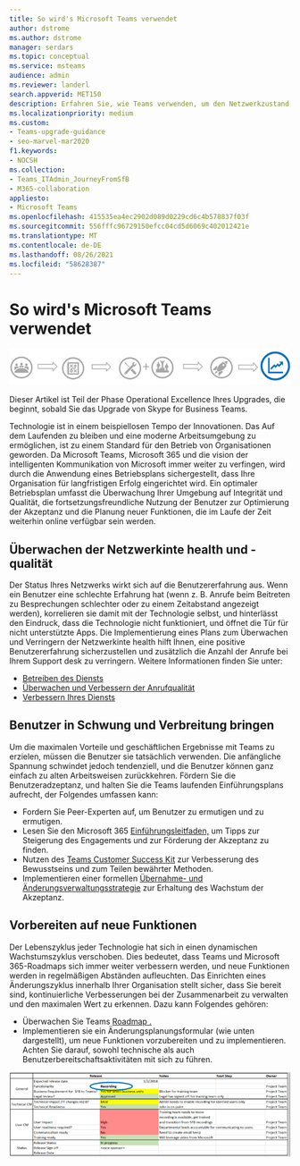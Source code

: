 ```yaml
---
title: So wird's Microsoft Teams verwendet
author: dstrome
ms.author: dstrome
manager: serdars
ms.topic: conceptual
ms.service: msteams
audience: admin
ms.reviewer: landerl
search.appverid: MET150
description: Erfahren Sie, wie Teams verwenden, um den Netzwerkzustand zu überwachen, die Benutzer zu informieren und sich auf neue Funktionen vorzubereiten.
ms.localizationpriority: medium
ms.custom:
- Teams-upgrade-guidance
- seo-marvel-mar2020
f1.keywords:
- NOCSH
ms.collection:
- Teams_ITAdmin_JourneyFromSfB
- M365-collaboration
appliesto:
- Microsoft Teams
ms.openlocfilehash: 415535ea4ec2902d089d0229cd6c4b578837f03f
ms.sourcegitcommit: 556fffc96729150efcc04cd5d6069c402012421e
ms.translationtype: MT
ms.contentlocale: de-DE
ms.lasthandoff: 08/26/2021
ms.locfileid: "58628387"
---
```

# <a name="how-to-use-microsoft-teams-effectively"></a>So wird's Microsoft Teams verwendet

![Upgrade journey diagram, hervorhebt die Operational Excellence-Stufe](media/upgrade-banner-op-excellence.png "Phasen des Upgradewegs, mit Betonung auf der Stufe &quot;Operational Excellence&quot;")

Dieser Artikel ist Teil der Phase Operational Excellence Ihres Upgrades, die beginnt, sobald Sie das Upgrade von Skype for Business Teams.

Technologie ist in einem beispiellosen Tempo der Innovationen. Das Auf dem Laufenden zu bleiben und eine moderne Arbeitsumgebung zu ermöglichen, ist zu einem Standard für den Betrieb von Organisationen geworden. Da Microsoft Teams, Microsoft 365 und die vision der intelligenten Kommunikation von Microsoft immer weiter zu verfingen, wird durch die Anwendung eines Betriebsplans sichergestellt, dass Ihre Organisation für langfristigen Erfolg eingerichtet wird. Ein optimaler Betriebsplan umfasst die Überwachung Ihrer Umgebung auf Integrität und Qualität, die fortsetzungsfreundliche Nutzung der Benutzer zur Optimierung der Akzeptanz und die Planung neuer Funktionen, die im Laufe der Zeit weiterhin online verfügbar sein werden.

## <a name="monitor-for-network-health-and-quality"></a>Überwachen der Netzwerkinte health und -qualität

Der Status Ihres Netzwerks wirkt sich auf die Benutzererfahrung aus. Wenn ein Benutzer eine schlechte Erfahrung hat (wenn z. B. Anrufe beim Beitreten zu Besprechungen schlechter oder zu einem Zeitabstand angezeigt werden), korrelieren sie damit mit der Technologie selbst, und hinterlässt den Eindruck, dass die Technologie nicht funktioniert, und öffnet die Tür für nicht unterstützte Apps. Die Implementierung eines Plans zum Überwachen und Verringern der Netzwerkinte health hilft Ihnen, eine positive Benutzererfahrung sicherzustellen und zusätzlich die Anzahl der Anrufe bei Ihrem Support desk zu verringern. Weitere Informationen finden Sie unter:

- [Betreiben des Diensts](upgrade-operate-my-service.md)
- [Überwachen und Verbessern der Anrufqualität](monitor-call-quality-qos.md)
- [Verbessern Ihres Diensts](upgrade-enhance-my-service.md)

## <a name="drive-user-momentum-and-adoption"></a>Benutzer in Schwung und Verbreitung bringen

Um die maximalen Vorteile und geschäftlichen Ergebnisse mit Teams zu erzielen, müssen die Benutzer sie tatsächlich verwenden. Die anfängliche Spannung schwindet jedoch tendenziell, und die Benutzer können ganz einfach zu alten Arbeitsweisen zurückkehren. Fördern Sie die Benutzeradzeptanz, und halten Sie die Teams laufenden Einführungsplans aufrecht, der Folgendes umfassen kann:

- Fordern Sie Peer-Experten auf, um Benutzer zu ermutigen und zu ermutigen.
- Lesen Sie den Microsoft 365 [Einführungsleitfaden,](https://go.microsoft.com/fwlink/?linkid=859045) um Tipps zur Steigerung des Engagements und zur Förderung der Akzeptanz zu finden.
- Nutzen des [Teams Customer Success Kit](https://aka.ms/TeamsCustomerSuccess) zur Verbesserung des Bewusstseins und zum Teilen bewährter Methoden.
- Implementieren einer formellen [Übernahme- und Änderungsverwaltungsstrategie](http://www.successwithteams.com/) zur Erhaltung des Wachstum der Akzeptanz.

## <a name="prepare-for-new-functionality"></a>Vorbereiten auf neue Funktionen

Der Lebenszyklus jeder Technologie hat sich in einen dynamischen Wachstumszyklus verschoben. Dies bedeutet, dass Teams und Microsoft 365-Roadmaps sich immer weiter verbessern werden, und neue Funktionen werden in regelmäßigen Abständen aufleuchten. Das Einrichten eines Änderungszyklus innerhalb Ihrer Organisation stellt sicher, dass Sie bereit sind, kontinuierliche Verbesserungen bei der Zusammenarbeit zu verwalten und den maximalen Wert zu erkennen. Dazu kann Folgendes gehören:

- Überwachen Sie Teams [Roadmap .](https://products.office.com/business/office-365-roadmap?filters=microsoft%20teams)
- Implementieren sie ein Änderungsplanungsformular (wie unten dargestellt), um neue Funktionen vorzubereiten und zu implementieren. Achten Sie darauf, sowohl technische als auch Benutzerbereitschaftsaktivitäten mit sich zu führen.


![Beispielformular mit den erwarteten Veröffentlichungsdaten und Notizen](media/upgrade-change-plan-form.png "Beispielformular mit den erwarteten Veröffentlichungsdaten und Notizen zu neuen Funktionen, die mit den nächsten Schritten und Besitzern aufgelistet sind")
